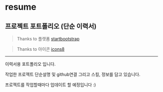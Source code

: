 # resume
## 프로젝트 포트폴리오 (단순 이력서)

> Thanks to 플랫폼
[startbootstrap](https://startbootstrap.com/,'startbootstrap')                           
           
> Thanks to 아이콘
[icons8](https://icons8.com/,'icons8')   
   
      
 <hr />        
이력서용 포트폴리오 입니다.                                   
                                                     
작업한 프로젝트 단순설명 및 github연결 그리고 스킬, 정보를 담고 있습니다.                                           

프로젝트를 작업할때마다 업데이트 할 예정입니다 :)
